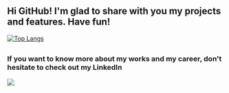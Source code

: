 ## Hi GitHub! I'm glad to share with you my projects and features. Have fun!


[![Top Langs](https://github-readme-stats.vercel.app/api/top-langs/?username=leorejwan&layout=compact)](https://github.com/leorejwan/github-readme-stats)
 
 ##

### If you want to know more about my works and my career, don't hesitate to check out my LinkedIn

<a href="https://www.linkedin.com/in/leo-rejwan-04633210b/" target="_blank"><img src="https://img.shields.io/badge/LinkedIn-0077B5?style=for-the-badge&logo=linkedin&logoColor=white"> </a>
